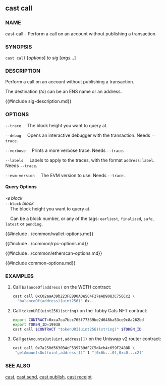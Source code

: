 ## cast call

### NAME

cast-call - Perform a call on an account without publishing a transaction.

### SYNOPSIS

``cast call`` [*options*] *to* *sig* [*args...*]

### DESCRIPTION

Perform a call on an account without publishing a transaction.

The destination (*to*) can be an ENS name or an address.

{{#include sig-description.md}}

### OPTIONS

`--trace`
&nbsp;&nbsp;&nbsp;&nbsp;The block height you want to query at.

`--debug`
&nbsp;&nbsp;&nbsp;&nbsp;Opens an interactive debugger with the transaction. Needs `--trace`.

`--verbose`
&nbsp;&nbsp;&nbsp;&nbsp;Prints a more verbose trace. Needs `--trace`.

`--labels`
&nbsp;&nbsp;&nbsp;&nbsp;Labels to apply to the traces, with the format `address:label`. Needs `--trace`.

`--evm-version`
&nbsp;&nbsp;&nbsp;&nbsp;The EVM version to use. Needs `--trace`.

#### Query Options

`-B` *block*  
`--block` *block*  
&nbsp;&nbsp;&nbsp;&nbsp;The block height you want to query at.

&nbsp;&nbsp;&nbsp;&nbsp;Can be a block number, or any of the tags: `earliest`, `finalized`, `safe`, `latest` or `pending`.

{{#include ../common/wallet-options.md}}

{{#include ../common/rpc-options.md}}

{{#include ../common/etherscan-options.md}}

{{#include common-options.md}}

### EXAMPLES

1. Call `balanceOf(address)` on the WETH contract:

    ```sh
    cast call 0xC02aaA39b223FE8D0A0e5C4F27eAD9083C756Cc2 \
      "balanceOf(address)(uint256)" 0x...
    ```

2. Call `tokenURI(uint256)(string)` on the Tubby Cats NFT contract:

    ```sh
    export CONTRACT=0xca7ca7bcc765f77339be2d648ba53ce9c8a262bd
    export TOKEN_ID=19938
    cast call $CONTRACT "tokenURI(uint256)(string)" $TOKEN_ID
   ```

3. Call ``getAmountsOut(uint,address[])`` on the Uniswap v2 router contract:

    ```sh
   cast call 0x7a250d5630B4cF539739dF2C5dAcb4c659F2488D \
     "getAmountsOut(uint,address[])" 1 "[0x6b...0f,0xc0...c2]"
    ```

### SEE ALSO

[cast](./cast.md), [cast send](./cast-send.md), [cast publish](./cast-publish.md), [cast receipt](./cast-receipt.md)
